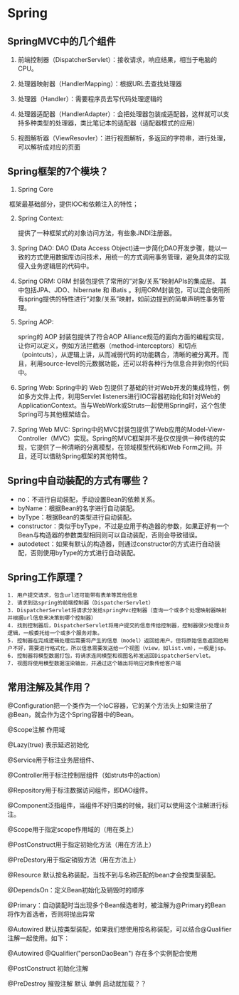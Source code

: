 # Spring

## SpringMVC中的几个组件

1. 前端控制器（DispatcherServlet）：接收请求，响应结果，相当于电脑的CPU。
2. 处理器映射器（HandlerMapping）：根据URL去查找处理器
3. 处理器（Handler）：需要程序员去写代码处理逻辑的
4. 处理器适配器（HandlerAdapter）：会把处理器包装成适配器，这样就可以支持多种类型的处理器，类比笔记本的适配器（适配器模式的应用）

5. 视图解析器（ViewResovler）：进行视图解析，多返回的字符串，进行处理，可以解析成对应的页面



## Spring框架的7个模块？

1. Spring Core

​	框架最基础部分，提供IOC和依赖注入的特性；

2. Spring Context:

   提供了一种框架式的对象访问方法，有些象JNDI注册器。

3. Spring DAO:
   DAO (Data Access Object)进一步简化DAO开发步骤，能以一致的方式使用数据库访问技术，用统一的方式调用事务管理，避免具体的实现侵入业务逻辑层的代码中。

4. Spring ORM:
   ORM 封装包提供了常用的“对象/关系”映射APIs的集成层。 其中包括JPA、JDO、hibernate 和 iBatis 。利用ORM封装包，可以混合使用所有spring提供的特性进行“对象/关系”映射，如前边提到的简单声明性事务管理。

5. Spring AOP:

   spring的 AOP 封装包提供了符合AOP Alliance规范的面向方面的编程实现，让你可以定义，例如方法拦截器（method-interceptors）和切点（pointcuts），从逻辑上讲，从而减弱代码的功能耦合，清晰的被分离开。而且，利用source-level的元数据功能，还可以将各种行为信息合并到你的代码中。

6. Spring Web:
   Spring中的 Web 包提供了基础的针对Web开发的集成特性，例如多方文件上传，利用Servlet listeners进行IOC容器初始化和针对Web的ApplicationContext。当与WebWork或Struts一起使用Spring时，这个包使Spring可与其他框架结合。

7. Spring Web MVC:
   Spring中的MVC封装包提供了Web应用的Model-View-Controller（MVC）实现。Spring的MVC框架并不是仅仅提供一种传统的实现，它提供了一种清晰的分离模型，在领域模型代码和Web Form之间。并且，还可以借助Spring框架的其他特性。



## Spring中自动装配的方式有哪些？

- no：不进行自动装配，手动设置Bean的依赖关系。
- byName：根据Bean的名字进行自动装配。
- byType：根据Bean的类型进行自动装配。
- constructor：类似于byType，不过是应用于构造器的参数，如果正好有一个Bean与构造器的参数类型相同则可以自动装配，否则会导致错误。
- autodetect：如果有默认的构造器，则通过constructor的方式进行自动装配，否则使用byType的方式进行自动装配。

## Spring工作原理？

 	1. 用户提交请求，包含url还可能带有表单等其他信息
	2. 请求到达spring的前端控制器（DispatcherServlet）
	3. DispatcherServlet将请求分发给springMvc控制器（查询一个或多个处理映射器映射并根据url信息来决策到哪个控制器）
	4. 找到控制器后，DispatcherServlet将用户提交的信息传给控制器，控制器很少处理业务逻辑，一般委托给一个或多个服务对象。
	5. 控制器在完成逻辑处理后需要将产生的信息（model）返回给用户。但将原始信息返回给用户不好，需要进行格式化，所以信息需要发送给一个视图（view，如list.vm），一般是jsp。
	6. 控制器将模型数据打包，将请求连同模型和视图名称发送回DispatcherServlet。
	7. 视图将使用模型数据渲染输出，并通过这个输出将响应对象传给客户端

## 常用注解及其作用？

@Configuration把一个类作为一个IoC容器，它的某个方法头上如果注册了@Bean，就会作为这个Spring容器中的Bean。

@Scope注解 作用域

@Lazy(true) 表示延迟初始化

@Service用于标注业务层组件、 

@Controller用于标注控制层组件（如struts中的action）

@Repository用于标注数据访问组件，即DAO组件。

@Component泛指组件，当组件不好归类的时候，我们可以使用这个注解进行标注。

@Scope用于指定scope作用域的（用在类上）

@PostConstruct用于指定初始化方法（用在方法上）

@PreDestory用于指定销毁方法（用在方法上）

@Resource 默认按名称装配，当找不到与名称匹配的bean才会按类型装配。

@DependsOn：定义Bean初始化及销毁时的顺序

@Primary：自动装配时当出现多个Bean候选者时，被注解为@Primary的Bean将作为首选者，否则将抛出异常

@Autowired 默认按类型装配，如果我们想使用按名称装配，可以结合@Qualifier注解一起使用。如下：

@Autowired @Qualifier("personDaoBean") 存在多个实例配合使用

@PostConstruct 初始化注解

@PreDestroy 摧毁注解 默认 单例  启动就加载？？

